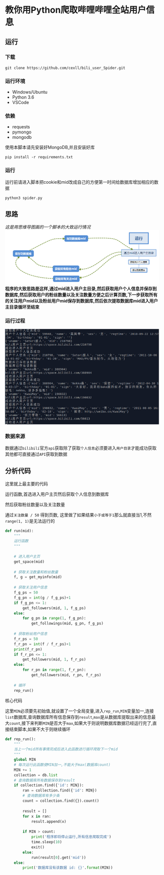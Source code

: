 # 教你用Python爬取哔哩哔哩全站用户信息

## 运行
### 下载
```
git clone https://github.com/cexll/bili_user_Spider.git
```
### 运行环境
- Windows/Ubuntu
- Python 3.6
- VSCode
### 依赖
- requests
- pymongo
- mongodb

使用本脚本请先安装好MongoDB,并且安装好库
```
pip install -r requirements.txt
```
### 运行
运行前请进入脚本把cookie和mid改成自己的方便第一时间给数据库增加相应的数据
```
python3 spider.py
```

## 思路
*这是用思维导图画的一个脚本的大致运行情况*
![](img/daotu1.png)
**程序的大致思路是这样,通过mid进入用户主目录,然后获取用户个人信息并保存到数据库,然后获取用户的粉丝数量以及关注数量方便之后计算页数,下一步获取所有的关注用户mid以及粉丝用户mid保存到数据库,然后依次提取数据库mid进入用户主目录循环至结束**

### 运行过程
![](img/1.PNG)

### 数据来源
数据通过`bilibili`官方`api`获取除了获取`个人信息`必须要进入`用户目录`才能成功获取其他都可直接通过`API`获取到数据

## 分析代码
这里就上最主要的代码

运行函数,首选进入用户主页然后获取个人信息到数据库

然后获取粉丝数量以及关注数量

通过`关注数量 / 50` 得到页数, 这里做了如果结果`小于或等于1`那么就直接当1,不然`range(1, 1)`是无法运行的

```python
def run(mid):
    """
    运行函数
    """
    
    # 进入用户主页
    get_space(mid)

    # 获取关注数量和粉丝数量
    f, g = get_myinfo(mid)

    # 获取关注用户信息
    f_g_ps = 50
    f_g_pn = int(g / f_g_ps)+1
    if f_g_pn <= 1:
        get_followers(mid, 1, f_g_ps)
    else:
        for g_pn in range(1, f_g_pn):
            get_followings(mid, g_pn, f_g_ps)
    
    # 获取粉丝用户信息
    f_r_ps = 50
    f_r_pn = int(f / f_r_ps)+1
    print(f_r_pn)
    if f_r_pn <= 1:
        get_followers(mid, 1, f_r_ps)
    else:
        for r_pn in range(1, f_r_pn): 
            get_followers(mid, r_pn, f_r_ps)

    # 循环
    rep_run()
```

核心代码

这里`MIN`必须要先初始值,就设置了一个全局变量,进入`rep_run`,`MIN`变量加一,连接`list`数据库,查询数据库所有信息保存到`result`,`max`是从数据库提取出来的信息最大`count`,接下来判断`MIN`是否大于`max`,如果大于则说明数据库数据已经运行完了,直接结束脚本,如果不大于则继续循环
```python
def rep_run():
    """
    当上一个mid所有事情完成后进入此函数进行循环爬取下一个mid
    """
    global MIN
    # 每次运行此函数使MIN加一,不能大于max(数据库count)
    MIN += 1
    collection = db.list
    # 查询数据库所有数据保存到result
    if collection.find({'id': MIN}):
        ran = collection.find({'id': MIN})
        # 查询数据库有多少条
        count = collection.find({}).count()
        
        result = []
        for x in ran:
            result.append(x)

        if MIN > count:
            print('程序即将停止运行,所有信息爬取完成')
            time.sleep(10)
            exit()  
        else:
            run(result[0].get('mid'))
    else:
        print('数据库没有该数据 id: {}'.format(MIN))
```



    
